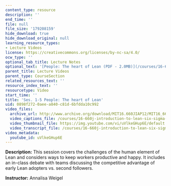 ```yaml
---
content_type: resource
description: ''
end_time: ''
file: null
file_size: '179208159'
hide_download: true
hide_download_original: null
learning_resource_types:
- Lecture Videos
license: https://creativecommons.org/licenses/by-nc-sa/4.0/
ocw_type: ''
optional_tab_title: Lecture Notes
optional_text: '[People: The heart of Lean (PDF - 2.0MB)](/courses/16-660j-introduction-to-lean-six-sigma-methods-january-iap-2012/resources/mit16_660jiap12_1-5)'
parent_title: Lecture Videos
parent_type: CourseSection
related_resources_text: ''
resource_index_text: ''
resourcetype: Video
start_time: ''
title: 'Ses. 1-5 People: The heart of Lean'
uid: 0898f272-0aee-a840-c81d-6bfdda10c992
video_files:
  archive_url: http://www.archive.org/download/MIT16.660JIAP12/MIT16_660JIAP12_ses1-5_300k.mp4
  video_captions_file: /courses/16-660j-introduction-to-lean-six-sigma-methods-january-iap-2012/c24e4c94ef9252688604619422267f1c_uVlkeGHup6E.vtt
  video_thumbnail_file: https://img.youtube.com/vi/uVlkeGHup6E/default.jpg
  video_transcript_file: /courses/16-660j-introduction-to-lean-six-sigma-methods-january-iap-2012/4ce9a38b9d96b41358724e75913e9a45_uVlkeGHup6E.pdf
video_metadata:
  youtube_id: uVlkeGHup6E
---
```


**Description:** This session covers the challenges of the human element of Lean and considers ways to keep workers productive and happy. It includes an in-class debate with teams discussing the competitive advantage of early Lean adopters vs. second followers.

**Instructor:** Annalisa Weigel

